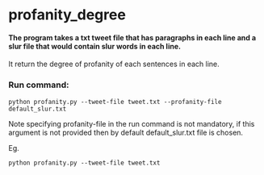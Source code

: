 # profanity_degree

#### The program takes a txt tweet file that has paragraphs in each line and a slur file that would contain slur words in each line.
It return the degree of profanity of each sentences in each line.

### Run command:

```
python profanity.py --tweet-file tweet.txt --profanity-file default_slur.txt
```

Note specifying profanity-file  in the run command is not mandatory, if this argument is not provided then by default default_slur.txt file is chosen.

Eg.

```
python profanity.py --tweet-file tweet.txt
```
